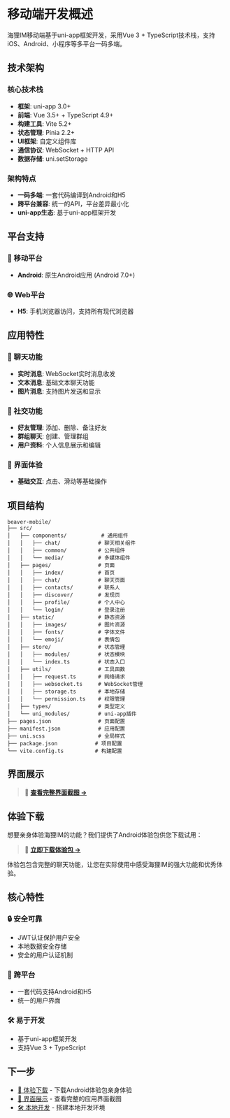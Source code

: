 # 移动端开发概述

海狸IM移动端基于uni-app框架开发，采用Vue 3 + TypeScript技术栈，支持iOS、Android、小程序等多平台一码多端。

## 技术架构

### 核心技术栈

- **框架**: uni-app 3.0+
- **前端**: Vue 3.5+ + TypeScript 4.9+
- **构建工具**: Vite 5.2+
- **状态管理**: Pinia 2.2+
- **UI框架**: 自定义组件库
- **通信协议**: WebSocket + HTTP API
- **数据存储**: uni.setStorage

### 架构特点

- **一码多端**: 一套代码编译到Android和H5
- **跨平台兼容**: 统一的API，平台差异最小化
- **uni-app生态**: 基于uni-app框架开发

## 平台支持

### 📱 移动平台

- **Android**: 原生Android应用 (Android 7.0+)

### 🌐 Web平台

- **H5**: 手机浏览器访问，支持所有现代浏览器

## 应用特性

### 💬 聊天功能

- **实时消息**: WebSocket实时消息收发
- **文本消息**: 基础文本聊天功能
- **图片消息**: 支持图片发送和显示

### 👥 社交功能

- **好友管理**: 添加、删除、备注好友
- **群组聊天**: 创建、管理群组
- **用户资料**: 个人信息展示和编辑

### 🎨 界面体验

- **基础交互**: 点击、滑动等基础操作

## 项目结构

```
beaver-mobile/
├── src/
│   ├── components/           # 通用组件
│   │   ├── chat/            # 聊天相关组件
│   │   ├── common/          # 公共组件
│   │   └── media/           # 多媒体组件
│   ├── pages/               # 页面
│   │   ├── index/           # 首页
│   │   ├── chat/            # 聊天页面
│   │   ├── contacts/        # 联系人
│   │   ├── discover/        # 发现页
│   │   ├── profile/         # 个人中心
│   │   └── login/           # 登录注册
│   ├── static/              # 静态资源
│   │   ├── images/          # 图片资源
│   │   ├── fonts/           # 字体文件
│   │   └── emoji/           # 表情包
│   ├── store/               # 状态管理
│   │   ├── modules/         # 状态模块
│   │   └── index.ts         # 状态入口
│   ├── utils/               # 工具函数
│   │   ├── request.ts       # 网络请求
│   │   ├── websocket.ts     # WebSocket管理
│   │   ├── storage.ts       # 本地存储
│   │   └── permission.ts    # 权限管理
│   ├── types/               # 类型定义
│   └── uni_modules/         # uni-app插件
├── pages.json               # 页面配置
├── manifest.json            # 应用配置
├── uni.scss                 # 全局样式
├── package.json            # 项目配置
└── vite.config.ts          # 构建配置
```

## 界面展示

> 📸 **[查看完整界面截图 →](/mobile/screenshots)**

## 体验下载

想要亲身体验海狸IM的功能？我们提供了Android体验包供您下载试用：

> 📱 **[立即下载体验包 →](/mobile/experience)**

体验包包含完整的聊天功能，让您在实际使用中感受海狸IM的强大功能和优秀体验。

## 核心特性

### 🔒 安全可靠
- JWT认证保护用户安全
- 本地数据安全存储
- 安全的用户认证机制

### 📱 跨平台
- 一套代码支持Android和H5
- 统一的用户界面

### 🛠️ 易于开发
- 基于uni-app框架开发
- 支持Vue 3 + TypeScript

## 下一步

- [📱 体验下载](./experience) - 下载Android体验包亲身体验
- [📸 界面展示](./screenshots) - 查看完整的应用界面截图
- [🛠️ 本地开发](./development) - 搭建本地开发环境 